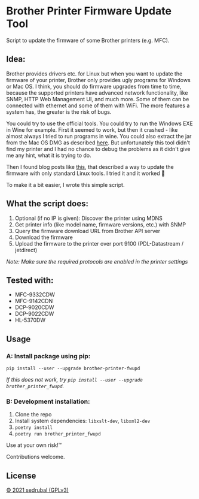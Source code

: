 # Brother Printer Firmware Update Tool

Script to update the firmware of some Brother printers (e.g. MFC).

## Idea:

Brother provides drivers etc. for Linux but when you want to update the firmware of your printer,
Brother only provides ugly programs for Windows or Mac OS.
I think, you should do firmware upgrades from time to time, because the supported printers have
advanced network functionality, like SNMP, HTTP Web Management UI, and much more.
Some of them can be connected with ethernet and some of them with WiFi.
The more features a system has, the greater is the risk of bugs.

You could try to use the official tools. You could try to run the Windows EXE in Wine for example.
First it seemed to work, but then it crashed - like almost always I tried to run programs in wine.
You could also extract the jar from the Mac OS DMG as described [here](https://avandorp.wordpress.com/2009/07/21/brother-printer-firmware-update-with-linux-brother-druckerfirmware-update-mit-linux/).
But unfortunately this tool didn't find my printer and I had no chance to debug the problems as it
didn't give me any hint, what it is trying to do.

Then I found blog posts like
[this](https://www.earth.li/~noodles/blog/2015/11/updating-hl3040cn-firmware.html), that described a
way to update the firmware with only standard Linux tools.
I tried it and it worked :tada:

To make it a bit easier, I wrote this simple script.

## What the script does:

1. Optional (if no IP is given): Discover the printer using MDNS
2. Get printer info (like model name, firmware versions, etc.) with SNMP
3. Query the firmware download URL from Brother API server
4. Download the firmware
5. Upload the firmware to the printer over port 9100 (PDL-Datastream / jetdirect)

*Note: Make sure the required protocols are enabled in the printer settings*

## Tested with:

- MFC-9332CDW
- MFC-9142CDN
- DCP-9020CDW
- DCP-9022CDW
- HL-5370DW

## Usage

### A: Install package using pip:

```shell
pip install --user --upgrade brother-printer-fwupd
```

*If this does not work, try `pip install --user --upgrade brother_printer_fwupd`.*

### B: Development installation:

1. Clone the repo
2. Install system dependencies: `libxslt-dev`, `libxml2-dev`
3. `poetry install`
4. `poetry run brother_printer_fwupd`

Use at your own risk!™

Contributions welcome.

## License

[© 2021 sedrubal (GPLv3)](./LICENSE)
